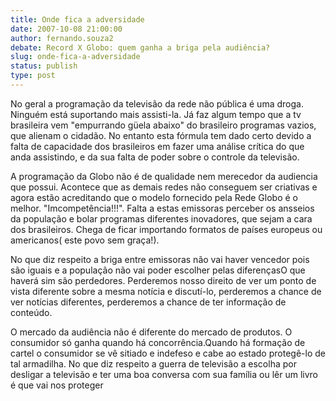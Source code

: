 ```yaml
---
title: Onde fica a adversidade
date: 2007-10-08 21:00:00
author: fernando.souza2
debate: Record X Globo: quem ganha a briga pela audiência?
slug: onde-fica-a-adversidade
status: publish 
type: post
---
```


No geral a programação da televisão da rede não pública é uma droga. Ninguém está suportando mais assisti-la. Já faz algum tempo que a tv brasileira vem "empurrando güela abaixo" do brasileiro programas vazios, que alienam o cidadão. No entanto esta fórmula tem dado certo devido a falta de capacidade dos brasileiros em fazer uma análise crítica do que anda assistindo, e da sua falta de poder sobre o controle da televisão.  

A programação da Globo não é de qualidade nem merecedor da audiencia que possui. Acontece que as demais redes não conseguem ser criativas e agora estão acreditando que o modelo fornecido pela Rede Globo é o melhor. "Imcompetência!!!". Falta a estas emissoras perceber os ansseios da população e bolar programas diferentes inovadores, que sejam a cara dos brasileiros. Chega de ficar importando formatos de países europeus ou americanos( este povo sem graça!).  

  

No que diz respeito a briga entre emissoras não vai haver vencedor pois são iguais e a população não vai poder escolher pelas diferençasO que haverá sim são perdedores. Perderemos nosso direito de ver um ponto de vista diferente sobre a mesma notícia e discutí-lo, perderemos a chance de ver notícias diferentes, perderemos a chance de ter informação de conteúdo.  

 O mercado da audiência não é diferente do mercado de produtos. O consumidor só ganha quando há concorrência.Quando há formação de cartel o consumidor se vê sitiado e indefeso e cabe ao estado protegê-lo de tal armadilha. No que diz respeito a guerra de televisão a escolha por desligar a televisão e ter uma boa conversa com sua família ou lêr um livro é que vai nos proteger

